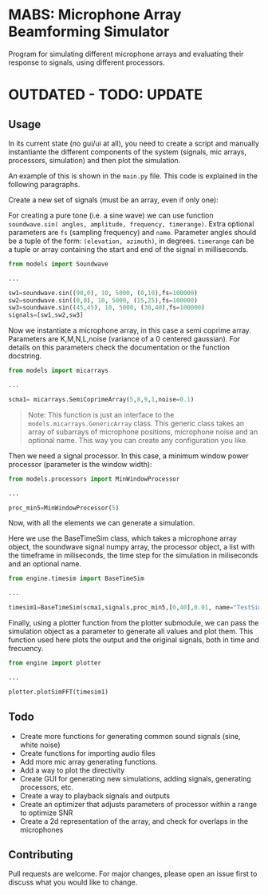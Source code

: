 # MABS: Microphone Array Beamforming Simulator


Program for simulating different microphone arrays and evaluating their response to signals,
using different processors.

# OUTDATED - TODO: UPDATE


## Usage

In its current state (no gui/ui at all), you need to create a script and manually
instantiante the different components of the system (signals, mic arrays, processors, simulation)
and then plot the simulation.

An example of this is shown in the `main.py` file. This code is explained in the following
paragraphs.

Create a new set of signals (must be an array, even if only one):

For creating a pure tone (i.e. a sine wave) we can use function `soundwave.sin( angles, amplitude, frequency, timerange)`. Extra optional parameters are `fs` (sampling frequency) and `name`. Parameter angles
should be a tuple of the form: `(elevation, azimuth)`, in degrees. `timerange` can be a tuple or array
containing the start and end of the signal in milliseconds.

```python
from models import Soundwave

...

sw1=soundwave.sin((90,0), 10, 5000, (0,10),fs=100000)
sw2=soundwave.sin((0,0), 10, 5000, (15,25),fs=100000)
sw3=soundwave.sin((45,45), 10, 5000, (30,40),fs=100000)
signals=[sw1,sw2,sw3]
```

Now we instantiate a microphone array, in this case a semi coprime array. Parameters
are K,M,N,L,noise (variance of a 0 centered gaussian). For details on this parameters
check the documentation or the function docstring.

```python
from models import micarrays

...

scma1= micarrays.SemiCoprimeArray(5,8,9,1,noise=0.1)
```
>Note: This function is just an interface to the `models.micarrays.GenericArray`
class. This generic class takes an array of subarrays of microphone positions, microphone noise
and an optional name. This way you can create any configuration you like.

Then we need a signal processor. In this case, a minimum window power processor
(parameter is the window width):

```python
from models.processors import MinWindowProcessor

...

proc_min5=MinWindowProcessor(5)
```

Now, with all the elements we can generate a simulation.

Here we use the BaseTimeSim class,
which takes a microphone array object, the soundwave signal numpy array, the processor object,
a list with the timeframe in miliseconds, the time step for the simulation in miliseconds and an optional name.

 ```python
 from engine.timesim import BaseTimeSim

 ...

timesim1=BaseTimeSim(scma1,signals,proc_min5,[0,40],0.01, name="TestSim")
 ```

 Finally, using a plotter function from the plotter submodule, we can pass the simulation object as a
 parameter to generate all values and plot them. This function used here plots the output and the
 original signals, both in time and frecuency.

 ```python
 from engine import plotter

 ...

plotter.plotSimFFT(timesim1)
 ```
## Todo
- Create more functions for generating common sound signals (sine, white noise)
- Create functions for importing audio files
- Add more mic array generating functions.
- Add a way to plot the directivity
- Create GUI for generating new simulations, adding signals, generating processors, etc.
- Create a way to playback signals and outputs
- Create an optimizer that adjusts parameters of processor within a range to optimize SNR
- Create a 2d representation of the array, and check for overlaps in the microphones
## Contributing
Pull requests are welcome. For major changes, please open an issue first to discuss what you would like to change.
